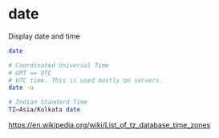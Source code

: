 # date

Display date and time
```bash
date

# Coordinated Universal Time
# GMT == UTC
# UTC time. This is used mostly on servers.
date -u

# Indian Standard Time
TZ=Asia/Kolkata date
```

https://en.wikipedia.org/wiki/List_of_tz_database_time_zones

